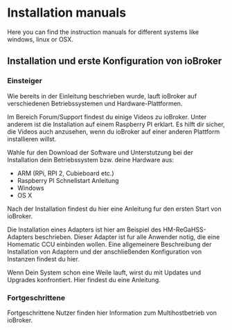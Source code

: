 # Installation manuals

Here you can find the instruction manuals for different systems like windows, linux or OSX.

## Installation und erste Konfiguration von ioBroker
### Einsteiger
Wie bereits in der Einleitung beschrieben wurde, lauft ioBroker auf verschiedenen Betriebssystemen und Hardware-Plattformen.

Im Bereich Forum/Support findest du einige Videos zu ioBroker. Unter anderem ist die Installation auf einem Raspberry PI erklart. Es hilft dir sicher, die Videos auch anzusehen, wenn du ioBroker auf einer anderen Plattform installieren willst.

Wahle fur den Download der Software und Unterstutzung bei der Installation dein Betriebssystem bzw. deine Hardware aus:

- ARM (RPi, RPI 2, Cubieboard etc.)
- Raspberry PI Schnellstart Anleitung
- Windows
- OS X

Nach der Installation findest du hier eine Anleitung fur den ersten Start von ioBroker.

Die Installation eines Adapters ist hier am Beispiel des HM-ReGaHSS-Adapters beschrieben. 
Dieser Adapter ist fur alle Anwender notig, die eine Homematic CCU einbinden wollen. 
Eine allgemeinere Beschreibung der Installation von Adaptern und der anschließenden Konfiguration von Instanzen findest du hier.

Wenn Dein System schon eine Weile lauft, wirst du mit Updates und Upgrades konfrontiert. Hier findest du eine Anleitung.

### Fortgeschrittene
Fortgeschrittene Nutzer finden hier Information zum Multihostbetrieb von ioBroker.